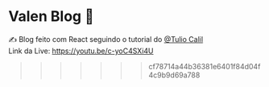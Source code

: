 # Valen Blog 💛
✍️ Blog feito com React seguindo o tutorial do <a href="https://github.com/tuliocll" target="_blank">@Tulio Calil</a>
<br />
Link da Live: https://youtu.be/c-yoC4SXi4U
>>>>>>> cf78714a44b36381e6401f84d04f4c9b9d69a788
